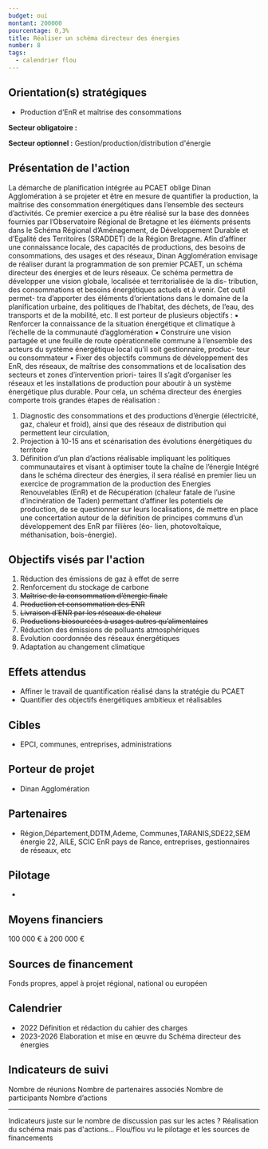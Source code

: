 ```yaml
---
budget: oui
montant: 200000
pourcentage: 0,3%
title: Réaliser un schéma directeur des énergies
number: 8
tags:
  - calendrier flou
---
```


## Orientation(s) stratégiques

- Production d’EnR et maîtrise des consommations

**Secteur obligatoire :**

**Secteur optionnel :** Gestion/production/distribution d'énergie

## Présentation de l'action

La démarche de planification intégrée au PCAET oblige Dinan Agglomération à se projeter et être en mesure de quantifier la production, la maîtrise des consommation énergétiques dans l’ensemble des secteurs d’activités. Ce premier exercice a pu être réalisé sur la base des données fournies par l’Observatoire Régional de Bretagne et les éléments présents dans le Schéma Régional d’Aménagement, de Développement Durable et d’Egalité des Territoires (SRADDET) de la Région Bretagne. Afin d’affiner une connaissance locale, des capacités de productions, des besoins de consommations, des usages et des réseaux, Dinan Agglomération envisage de réaliser durant la programmation de son premier PCAET, un schéma directeur des énergies et de leurs réseaux.
Ce schéma permettra de développer une vision globale, localisée et territorialisée de la dis- tribution, des consommations et besoins énergétiques actuels et à venir. Cet outil permet- tra d’apporter des éléments d’orientations dans le domaine de la planification urbaine, des politiques de l’habitat, des déchets, de l’eau, des transports et de la mobilité, etc.
Il est porteur de plusieurs objectifs :
▪ Renforcer la connaissance de la situation énergétique et climatique à l’échelle de la
communauté d’agglomération
▪ Construire une vision partagée et une feuille de route opérationnelle commune à
l’ensemble des acteurs du système énergétique local qu’il soit gestionnaire, produc-
teur ou consommateur
▪ Fixer des objectifs communs de développement des EnR, des réseaux, de maîtrise
des consommations et de localisation des secteurs et zones d’intervention priori- taires
Il s’agit d’organiser les réseaux et les installations de production pour aboutir à un système énergétique plus durable. Pour cela, un schéma directeur des énergies comporte trois
grandes étapes de réalisation :
1. Diagnostic des consommations et des productions d’énergie (électricité, gaz, chaleur
et froid), ainsi que des réseaux de distribution qui permettent leur circulation,
2. Projection à 10-15 ans et scénarisation des évolutions énergétiques du territoire
3. Définition d’un plan d’actions réalisable impliquant les politiques communautaires et visant à optimiser toute la chaîne de l’énergie
Intégré dans le schéma directeur des énergies, il sera réalisé en premier lieu un exercice de programmation de la production des Energies Renouvelables (EnR) et de Récupération (chaleur fatale de l’usine d’incinération de Taden) permettant d’affiner les potentiels de production, de se questionner sur leurs localisations, de mettre en place une concertation autour de la définition de principes communs d’un développement des EnR par filières (éo- lien, photovoltaïque, méthanisation, bois-énergie).

## Objectifs visés par l'action

1. Réduction des émissions de gaz à effet de serre
2. Renforcement du stockage de carbone
3. ~~Maîtrise de la consommation d’énergie finale~~
4. ~~Production et consommation des ENR~~
5. ~~Livraison d’ENR par les réseaux de chaleur~~
6. ~~Productions biosourcées à usages autres qu’alimentaires~~
7. Réduction des émissions de polluants atmosphériques
8. Évolution coordonnée des réseaux énergétiques
9. Adaptation au changement climatique

## Effets attendus

- Affiner le travail de quantification réalisé dans la stratégie du PCAET
- Quantifier des objectifs énergétiques ambitieux et réalisables

## Cibles

- EPCI, communes, entreprises, administrations

## Porteur de projet

- Dinan Agglomération

## Partenaires

- Région,Département,DDTM,Ademe, Communes,TARANIS,SDE22,SEM énergie 22, AILE, SCIC EnR pays de Rance, entreprises, gestionnaires de réseaux, etc

## Pilotage

-

## Moyens financiers

100 000 € à 200 000 €

## Sources de financement

Fonds propres, appel à projet régional, national ou européen

## Calendrier

- 2022 Définition et rédaction du cahier des charges
- 2023-2026 Elaboration et mise en œuvre du Schéma directeur des énergies

## Indicateurs de suivi

Nombre de réunions
Nombre de partenaires associés Nombre de participants Nombre d’actions

---
Indicateurs juste sur le nombre de discussion pas sur les actes ?
Réalisation du schéma mais pas d'actions…
Flou/flou vu le pilotage et les sources de financements
